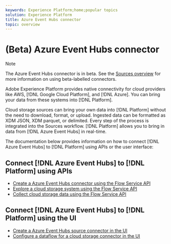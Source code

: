 ```yaml
---
keywords: Experience Platform;home;popular topics
solution: Experience Platform
title: Azure Event Hubs connector
topic: overview
---
```


# (Beta) Azure Event Hubs connector

>[!NOTE]
>The Azure Event Hubs connector is in beta. See the [Sources overview](../../home.md#terms-and-conditions) for more information on using beta-labelled connectors.

Adobe Experience Platform provides native connectivity for cloud providers like AWS, [!DNL Google Cloud Platform], and [!DNL Azure]. You can bring your data from these systems into [!DNL Platform].

Cloud storage sources can bring your own data into [!DNL Platform] without the need to download, format, or upload. Ingested data can be formatted as XDM JSON, XDM parquet, or delimited. Every step of the process is integrated into the Sources workflow. [!DNL Platform] allows you to bring in data from [!DNL Azure Event Hubs] in real-time.

The documentation below provides information on how to connect [!DNL Azure Event Hubs] to [!DNL Platform] using APIs or the user interface:

## Connect [!DNL Azure Event Hubs] to [!DNL Platform] using APIs

- [Create a Azure Event Hubs connector using the Flow Service API](../../tutorials/api/create/cloud-storage/eventhub.md)
- [Explore a cloud storage system using the Flow Service API](../../tutorials/api/explore/cloud-storage.md)
- [Collect cloud storage data using the Flow Service API](../../tutorials/api/collect/cloud-storage.md)

## Connect [!DNL Azure Event Hubs] to [!DNL Platform] using the UI

- [Create a Azure Event Hubs source connector in the UI](../../tutorials/ui/create/cloud-storage/eventhub.md)
- [Configure a dataflow for a cloud storage connector in the UI](../../tutorials/ui/dataflow/streaming/cloud-storage.md)